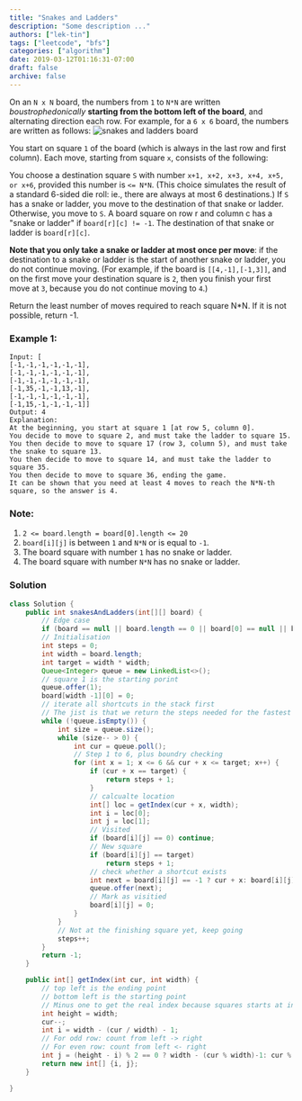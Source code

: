```yaml
---
title: "Snakes and Ladders"
description: "Some description ..."
authors: ["lek-tin"]
tags: ["leetcode", "bfs"]
categories: ["algorithm"]
date: 2019-03-12T01:16:31-07:00
draft: false
archive: false
---
```

On an `N x N` board, the numbers from `1` to `N*N` are written _boustrophedonically_ **starting from the bottom left of the board**, and alternating direction each row.  For example, for a `6 x 6` board, the numbers are written as follows:
![snakes and ladders board](https://assets.leetcode.com/uploads/2018/09/23/snakes.png)

You start on square `1` of the board (which is always in the last row and first column). Each move, starting from square `x`, consists of the following:

You choose a destination square `S` with number `x+1, x+2, x+3, x+4, x+5, or x+6`, provided this number is `<= N*N`.
(This choice simulates the result of a standard 6-sided die roll: ie., there are always at most 6 destinations.)
If `S` has a snake or ladder, you move to the destination of that snake or ladder.  Otherwise, you move to `S`.
A board square on row r and column c has a "snake or ladder" if `board[r][c] != -1`.  The destination of that snake or ladder is `board[r][c]`.

**Note that you only take a snake or ladder at most once per move**: if the destination to a snake or ladder is the start of another snake or ladder, you do not continue moving.  (For example, if the board is `[[4,-1],[-1,3]]`, and on the first move your destination square is `2`, then you finish your first move at `3`, because you do not continue moving to `4`.)

Return the least number of moves required to reach square N*N.  If it is not possible, return -1.

### Example 1:
```
Input: [
[-1,-1,-1,-1,-1,-1],
[-1,-1,-1,-1,-1,-1],
[-1,-1,-1,-1,-1,-1],
[-1,35,-1,-1,13,-1],
[-1,-1,-1,-1,-1,-1],
[-1,15,-1,-1,-1,-1]]
Output: 4
Explanation:
At the beginning, you start at square 1 [at row 5, column 0].
You decide to move to square 2, and must take the ladder to square 15.
You then decide to move to square 17 (row 3, column 5), and must take the snake to square 13.
You then decide to move to square 14, and must take the ladder to square 35.
You then decide to move to square 36, ending the game.
It can be shown that you need at least 4 moves to reach the N*N-th square, so the answer is 4.
```
### Note:
1. `2 <= board.length = board[0].length <= 20`
2. `board[i][j]` is between `1` and `N*N` or is equal to `-1`.
3. The board square with number `1` has no snake or ladder.
4. The board square with number `N*N` has no snake or ladder.

### Solution
```java
class Solution {
    public int snakesAndLadders(int[][] board) {
        // Edge case
        if (board == null || board.length == 0 || board[0] == null || board[0].length == 0) return 0;
        // Initialisation
        int steps = 0;
        int width = board.length;
        int target = width * width;
        Queue<Integer> queue = new LinkedList<>();
        // square 1 is the starting porint
        queue.offer(1);
        board[width -1][0] = 0;
        // iterate all shortcuts in the stack first
        // The jist is that we return the steps needed for the fastest route because it reaches the end first.
        while (!queue.isEmpty()) {
            int size = queue.size();
            while (size-- > 0) {
                int cur = queue.poll();
                // Step 1 to 6, plus boundry checking
                for (int x = 1; x <= 6 && cur + x <= target; x++) {
                    if (cur + x == target) {
                        return steps + 1;
                    }
                    // calcualte location
                    int[] loc = getIndex(cur + x, width);
                    int i = loc[0];
                    int j = loc[1];
                    // Visited
                    if (board[i][j] == 0) continue;
                    // New square
                    if (board[i][j] == target)
                        return steps + 1;
                    // check whether a shortcut exists
                    int next = board[i][j] == -1 ? cur + x: board[i][j];
                    queue.offer(next);
                    // Mark as visitied
                    board[i][j] = 0;
                }
            }
            // Not at the finishing square yet, keep going
            steps++;
        }
        return -1;
    }

    public int[] getIndex(int cur, int width) {
        // top left is the ending point
        // bottom left is the starting point
        // Minus one to get the real index because squares starts at index 0
        int height = width;
        cur--;
        int i = width - (cur / width) - 1;
        // For odd row: count from left -> right
        // For even row: count from left <- right
        int j = (height - i) % 2 == 0 ? width - (cur % width)-1: cur % width;
        return new int[] {i, j};
    }

}
```